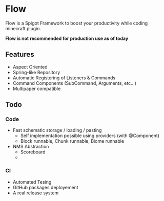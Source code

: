 # Flow

Flow is a Spigot Framework to boost your productivity while coding minecraft plugin.

**Flow is not recommended for production use as of today**

## Features

- Aspect Oriented
- Spring-like Repository
- Automatic Registering of Listeners & Commands
- Command Components (SubCommand, Arguments, etc...)
- Multipaper compatible

## Todo
### Code

- Fast schematic storage / loading / pasting
  - Self implementation possible using providers (with @Component)
  - Block runnable, Chunk runnable, Biome runnable
- NMS Abstraction
  - Scoreboard
  - 
### CI

- Automated Tesing
- GitHub packages deployement
- A real release system
